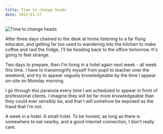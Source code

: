 ```yaml
---
title: Time to change heads
date: 2012-01-27
---
```


![Time to change heads](https://source.unsplash.com/X6cChncECA8/1600x900)

After three days chained to the desk at home listening to a far flung educator, and getting far too used to wandering into the kitchen to make coffee and raid the fridge, I'll be heading back to the office tomorrow. It's going to feel strange.

Two days to prepare, then I'm living in a hotel again next week - all week this time. I have to transmogrify myself from pupil to teacher over the weekend, and try to appear vaguely knowledgeable by the time I appear on-site on Monday morning.

I go through this paranoia every time I am scheduled to appear in front of professional clients. I imagine they will be far more knowledgeable than they could ever sensibly be, and that I will somehow be exposed as the fraud that I'm not.

A week in a hotel. A small hotel. To be honest, as long as there is somewhere to eat nearby, and a good internet connection, I don't really care.